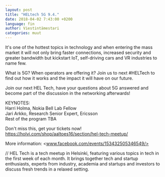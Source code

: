 ```yaml
---
layout: post
title: "HELtech 5G 9.4."
date: 2018-04-02 7:43:00 +0200
language: fin
author: Viestintämestari
categories: muut
---
```

It's one of the hottest topics in technology and when entering the mass market it will not only bring faster connections, increased security and greater bandwidth but kickstart IoT, self-driving cars and VR industries to name few. 

What is 5G? When operators are offering it? Join us to next #HELTech to find out how it works and the impact it will have on our future.

Join our next HEL Tech, have your questions about 5G answered and become part of the discussion in the networking afterwards!

KEYNOTES:<br>
Harri Holma, Nokia Bell Lab Fellow<br>
Jari Arkko, Research Senior Expert, Ericsson<br>
Rest of the program TBA

Don't miss this, get your tickets now!<br>
<https://holvi.com/shop/aaltoes16/section/hel-tech-meetup/>

More information: <www.facebook.com/events/153432505346549/>

// HEL Tech is a tech meetup in Helsinki, featuring various topics in tech in the first week of each month. It brings together tech and startup enthusiasts, experts from industry, academia and startups and investors to discuss fresh trends in a relaxed setting.
